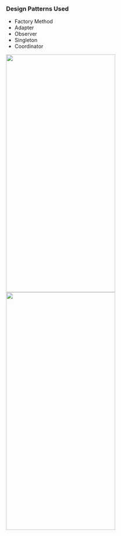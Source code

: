 ### Design Patterns Used 
- Factory Method
- Adapter
- Observer
- Singleton
- Coordinator

  
<img src = https://github.com/mosliem/Alula/assets/52772674/7c20084f-b5ec-4ccf-b25c-aebcbcff166a width = 300 height = 650>
<img src = https://github.com/mosliem/Alula/assets/52772674/d3c2e643-0fb6-4c0e-9158-f5864e776c21 width = 300 height = 650>

